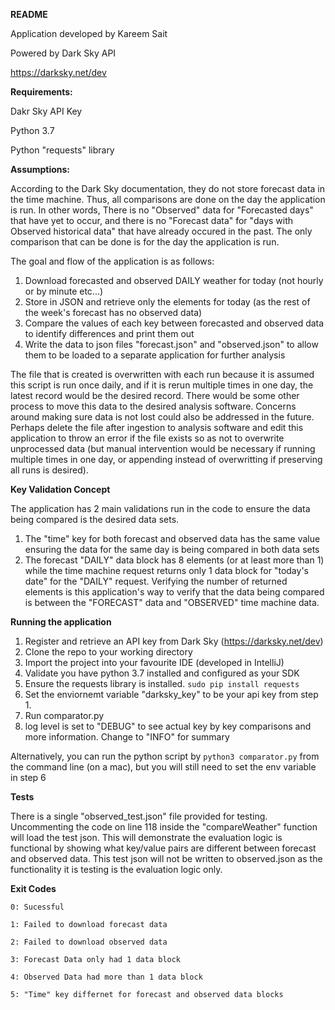 **README**

Application developed by Kareem Sait

Powered by Dark Sky API

https://darksky.net/dev

**Requirements:**

Dakr Sky API Key

Python 3.7

Python "requests" library

**Assumptions:**

According to the Dark Sky documentation, they do not store forecast data in the time machine. Thus, all comparisons are 
done on the day the application is run. In other words, There is no "Observed" data for "Forecasted days" that have 
yet to occur, and there is no "Forecast data" for "days with Observed historical data" that have already occured in 
the past. The only comparison that can be done is for the day the application is run.

The goal and flow of the application is as follows:

1. Download forecasted and observed DAILY weather for today (not hourly or by minute etc...)
2. Store in JSON and retrieve only the elements for today (as the rest of the week's forecast has no observed data)
3. Compare the values of each key between forecasted and observed data to identify differences and print them out
4. Write the data to json files "forecast.json" and "observed.json" to allow them to be loaded to a separate application
 for further analysis

The file that is created is overwritten with each run because it is assumed this script is run once daily, 
and if it is rerun multiple times in one day, the latest record would be the desired record. There would be some other 
process to move this data to the desired analysis software. Concerns around making sure data is not lost could also 
be addressed in the future. Perhaps delete the file after ingestion to analysis software and edit this application to 
throw an error if the file exists so as not to overwrite unprocessed data (but manual intervention would be necessary if running 
multiple times in one day, or appending instead of overwritting if preserving all runs is desired).

**Key Validation Concept**

The application has 2 main validations run in the code to ensure the data being compared is the desired data sets.
1. The "time" key for both forecast and observed data has the same value ensuring the data for the same day is being 
compared in both data sets
2. The forecast "DAILY" data block has 8 elements (or at least more than 1) while the time machine request returns only 
1 data block for "today's date" for the "DAILY" request. Verifying the number of returned elements is this application's 
way to verify that the data being compared is between the "FORECAST" data and "OBSERVED" time machine data.

**Running the application**

1. Register and retrieve an API key from Dark Sky (https://darksky.net/dev)
2. Clone the repo to your working directory
3. Import the project into your favourite IDE (developed in IntelliJ)
4. Validate you have python 3.7 installed and configured as your SDK
5. Ensure the requests library is installed.
`sudo pip install requests `   
6. Set the enviornemt variable "darksky_key" to be your api key from step 1.
7. Run comparator.py
8. log level is set to "DEBUG" to see actual key by key comparisons and more information. Change to "INFO" for summary

Alternatively, you can run the python script by
`python3 comparator.py` from the command line (on a mac), but you will still need to set the env variable in step 6

**Tests**

There is a single "observed_test.json" file provided for testing. Uncommenting the code on line 118 inside the 
"compareWeather" function will load the test json. This will demonstrate the evaluation logic is functional by showing
what key/value pairs are different between forecast and observed data. This test json will not be written to 
observed.json as the functionality it is testing is the evaluation logic only.

**Exit Codes**

`0: Sucessful`

`1: Failed to download forecast data`

`2: Failed to download observed data`

`3: Forecast Data only had 1 data block`

`4: Observed Data had more than 1 data block`

`5: "Time" key differnet for forecast and observed data blocks`

